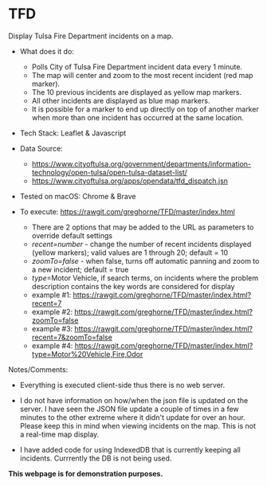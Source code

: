 # TFD

Display Tulsa Fire Department incidents on a map.

* What does it do:

    * Polls City of Tulsa Fire Department incident data every 1 minute.
    * The map will center and zoom to the most recent incident (red map marker).
    * The 10 previous incidents are displayed as yellow map markers.
    * All other incidents are displayed as blue map markers.
    * It is possible for a marker to end up directly on top of another marker when more than one incident has occurred at the same location.

* Tech Stack: Leaflet & Javascript

* Data Source: 

    * https://www.cityoftulsa.org/government/departments/information-technology/open-tulsa/open-tulsa-dataset-list/
    * https://www.cityoftulsa.org/apps/opendata/tfd_dispatch.jsn

* Tested on macOS: Chrome & Brave

* To execute: https://rawgit.com/greghorne/TFD/master/index.html
    - There are 2 options that may be added to the URL as parameters to override default settings
    - _recent=number_ - change the number of recent incidents displayed (yellow markers); valid values are 1 through 20; default = 10
    - _zoomTo=false_ - when false, turns off automatic panning and zoom to a new incident; default = true
    - _type_=Motor Vehicle, if search terms, on incidents where the problem description contains the key words are considered for display
    - example #1: https://rawgit.com/greghorne/TFD/master/index.html?recent=7
    - example #2: https://rawgit.com/greghorne/TFD/master/index.html?zoomTo=false
    - example #3: https://rawgit.com/greghorne/TFD/master/index.html?recent=7&zoomTo=false
    - example #4: https://rawgit.com/greghorne/TFD/master/index.html?type=Motor%20Vehicle,Fire,Odor
    

Notes/Comments:

* Everything is executed client-side thus there is no web server.

* I do not have information on how/when the json file is updated on the server.  I have seen the JSON file update a couple of times in a few minutes to the other extreme where it didn't update for over an hour.  Please keep this in mind when viewing incidents on the map.  This is not a real-time map display.

* I have added code for using IndexedDB that is currently keeping all incidents.  Currrently the DB is not being used.  

**This webpage is for demonstration purposes.**



